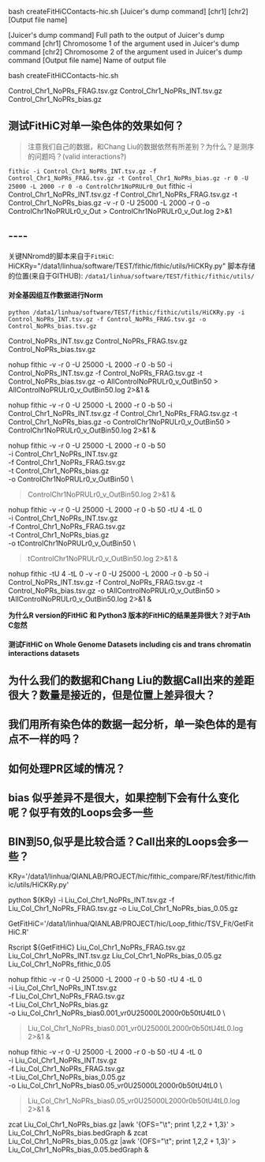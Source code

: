 bash createFitHiCContacts-hic.sh [Juicer's dump command] [chr1] [chr2] [Output file name]
        
[Juicer's dump command]    Full path to the output of Juicer's dump command
[chr1]                     Chromosome 1 of the argument used in Juicer's dump command
[chr2]                     Chromosome 2 of the argument used in Juicer's dump command
[Output file name]          Name of output file



bash createFitHiCContacts-hic.sh 


Control_Chr1_NoPRs_FRAG.tsv.gz 
Control_Chr1_NoPRs_INT.tsv.gz 
Control_Chr1_NoPRs_bias.gz

## 测试FitHiC对单一染色体的效果如何？


> 注意我们自己的数据，和Chang Liu的数据依然有所差别？为什么？是测序的问题吗？(valid interactions?)

`fithic -i Control_Chr1_NoPRs_INT.tsv.gz -f Control_Chr1_NoPRs_FRAG.tsv.gz -t Control_Chr1_NoPRs_bias.gz -r 0 -U 25000 -L 2000 -r 0 -o ControlChr1NoPRULr0_Out`
fithic -i Control_Chr1_NoPRs_INT.tsv.gz -f Control_Chr1_NoPRs_FRAG.tsv.gz -t Control_Chr1_NoPRs_bias.gz -v -r 0 -U 25000 -L 2000 -r 0 -o ControlChr1NoPRULr0_v_Out > ControlChr1NoPRULr0_v_Out.log 2>&1

## ----

关键NNromd的脚本来自于`FitHiC`: HiCKRy="/data1/linhua/software/TEST/fithic/fithic/utils/HiCKRy.py"
脚本存储的位置(来自于GITHUB): `/data1/linhua/software/TEST/fithic/fithic/utils/`


#### 对全基因组互作数据进行Norm



```
python /data1/linhua/software/TEST/fithic/fithic/utils/HiCKRy.py -i Control_NoPRs_INT.tsv.gz -f Control_NoPRs_FRAG.tsv.gz -o Control_NoPRs_bias.tsv.gz
```
Control_NoPRs_INT.tsv.gz
Control_NoPRs_FRAG.tsv.gz
Control_NoPRs_bias.tsv.gz

nohup fithic -v -r 0 -U 25000 -L 2000 -r 0 -b 50 -i Control_NoPRs_INT.tsv.gz      -f Control_NoPRs_FRAG.tsv.gz      -t Control_NoPRs_bias.tsv.gz   -o AllControlNoPRULr0_v_OutBin50   > AllControlNoPRULr0_v_OutBin50.log 2>&1 &

nohup fithic -v -r 0 -U 25000 -L 2000 -r 0 -b 50 -i Control_Chr1_NoPRs_INT.tsv.gz -f Control_Chr1_NoPRs_FRAG.tsv.gz -t Control_Chr1_NoPRs_bias.gz  -o ControlChr1NoPRULr0_v_OutBin50  > ControlChr1NoPRULr0_v_OutBin50.log 2>&1 &

nohup fithic -v -r 0 -U 25000 -L 2000 -r 0 -b 50 \
-i Control_Chr1_NoPRs_INT.tsv.gz \
-f Control_Chr1_NoPRs_FRAG.tsv.gz \
-t Control_Chr1_NoPRs_bias.gz  \
-o ControlChr1NoPRULr0_v_OutBin50  \
> ControlChr1NoPRULr0_v_OutBin50.log 2>&1 &

nohup fithic -v -r 0 -U 25000 -L 2000 -r 0 -b 50 -tU 4 -tL 0 \
-i Control_Chr1_NoPRs_INT.tsv.gz \
-f Control_Chr1_NoPRs_FRAG.tsv.gz \
-t Control_Chr1_NoPRs_bias.gz  \
-o tControlChr1NoPRULr0_v_OutBin50  \
> tControlChr1NoPRULr0_v_OutBin50.log 2>&1 &

nohup fithic -tU 4 -tL 0 -v -r 0 -U 25000 -L 2000 -r 0 -b 50 -i Control_NoPRs_INT.tsv.gz      -f Control_NoPRs_FRAG.tsv.gz      -t Control_NoPRs_bias.tsv.gz   -o tAllControlNoPRULr0_v_OutBin50   > tAllControlNoPRULr0_v_OutBin50.log 2>&1 &

**为什么R version的FitHiC 和 Python3 版本的FitHiC的结果差异很大？对于Ath C忽然** 

#### 测试FitHiC on Whole Genome Datasets including cis and trans chromatin interactions datasets


## 为什么我们的数据和Chang Liu的数据Call出来的差距很大？数量是接近的，但是位置上差异很大？
## 我们用所有染色体的数据一起分析，单一染色体的是有点不一样的吗？
## 如何处理PR区域的情况？
## bias 似乎差异不是很大，如果控制下会有什么变化呢？似乎有效的Loops会多一些
## BIN到50,似乎是比较合适？Call出来的Loops会多一些？







KRy='/data1/linhua/QIANLAB/PROJECT/hic/fithic_compare/RF/test/fithic/fithic/utils/HiCKRy.py'

python ${KRy} -i Liu_Col_Chr1_NoPRs_INT.tsv.gz -f Liu_Col_Chr1_NoPRs_FRAG.tsv.gz -o Liu_Col_Chr1_NoPRs_bias_0.05.gz



GetFitHiC='/data1/linhua/QIANLAB/PROJECT/hic/Loop_fithic/TSV_Fit/GetFitHiC.R'

Rscript ${GetFitHiC} Liu_Col_Chr1_NoPRs_FRAG.tsv.gz Liu_Col_Chr1_NoPRs_INT.tsv.gz Liu_Col_Chr1_NoPRs_bias_0.05.gz Liu_Col_Chr1_NoPRs_fithic_0.05






nohup fithic -v -r 0 -U 25000 -L 2000 -r 0 -b 50 -tU 4 -tL 0 \
-i Liu_Col_Chr1_NoPRs_INT.tsv.gz \
-f Liu_Col_Chr1_NoPRs_FRAG.tsv.gz \
-t Liu_Col_Chr1_NoPRs_bias.gz \
-o Liu_Col_Chr1_NoPRs_bias0.001_vr0U25000L2000r0b50tU4tL0  \
> Liu_Col_Chr1_NoPRs_bias0.001_vr0U25000L2000r0b50tU4tL0.log 2>&1 &

nohup fithic -v -r 0 -U 25000 -L 2000 -r 0 -b 50 -tU 4 -tL 0 \
-i Liu_Col_Chr1_NoPRs_INT.tsv.gz \
-f Liu_Col_Chr1_NoPRs_FRAG.tsv.gz \
-t Liu_Col_Chr1_NoPRs_bias_0.05.gz \
-o Liu_Col_Chr1_NoPRs_bias0.05_vr0U25000L2000r0b50tU4tL0  \
> Liu_Col_Chr1_NoPRs_bias0.05_vr0U25000L2000r0b50tU4tL0.log 2>&1 &



zcat Liu_Col_Chr1_NoPRs_bias.gz	|awk '{OFS="\t"; print $1,$2,$2+1,$3}' > Liu_Col_Chr1_NoPRs_bias.bedGraph &
zcat Liu_Col_Chr1_NoPRs_bias_0.05.gz	|awk '{OFS="\t"; print $1,$2,$2+1,$3}' > Liu_Col_Chr1_NoPRs_bias_0.05.bedGraph &